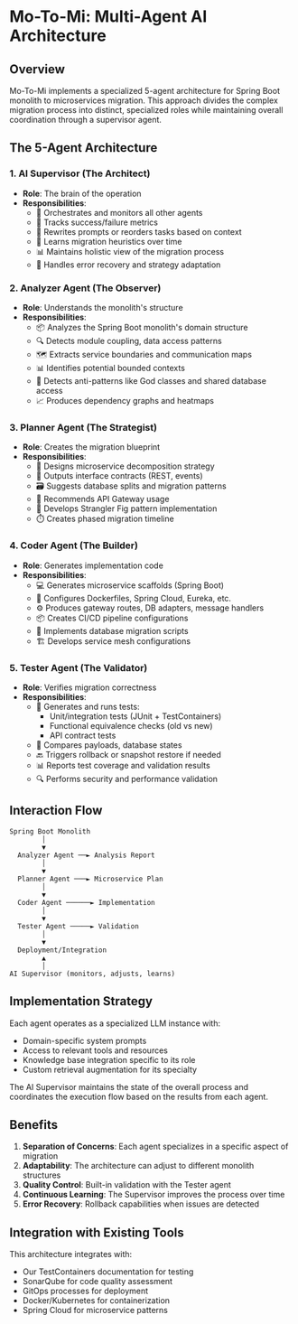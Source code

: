 # Mo-To-Mi: Multi-Agent AI Architecture

## Overview

Mo-To-Mi implements a specialized 5-agent architecture for Spring Boot monolith to microservices migration. This approach divides the complex migration process into distinct, specialized roles while maintaining overall coordination through a supervisor agent.

## The 5-Agent Architecture

### 1. AI Supervisor (The Architect)
- **Role**: The brain of the operation
- **Responsibilities**:
  - 🧠 Orchestrates and monitors all other agents
  - 📖 Tracks success/failure metrics
  - 🔁 Rewrites prompts or reorders tasks based on context
  - 🧠 Learns migration heuristics over time
  - 📊 Maintains holistic view of the migration process
  - 🔄 Handles error recovery and strategy adaptation

### 2. Analyzer Agent (The Observer)
- **Role**: Understands the monolith's structure
- **Responsibilities**:
  - 📦 Analyzes the Spring Boot monolith's domain structure
  - 🔍 Detects module coupling, data access patterns
  - 🗺️ Extracts service boundaries and communication maps
  - 📊 Identifies potential bounded contexts
  - 🔎 Detects anti-patterns like God classes and shared database access
  - 📈 Produces dependency graphs and heatmaps

### 3. Planner Agent (The Strategist)
- **Role**: Creates the migration blueprint
- **Responsibilities**:
  - 🧩 Designs microservice decomposition strategy
  - 📜 Outputs interface contracts (REST, events)
  - 🗃️ Suggests database splits and migration patterns
  - 🔀 Recommends API Gateway usage
  - 📝 Develops Strangler Fig pattern implementation
  - ⏱️ Creates phased migration timeline

### 4. Coder Agent (The Builder)
- **Role**: Generates implementation code
- **Responsibilities**:
  - 💻 Generates microservice scaffolds (Spring Boot)
  - 🔧 Configures Dockerfiles, Spring Cloud, Eureka, etc.
  - ⚙️ Produces gateway routes, DB adapters, message handlers
  - 📦 Creates CI/CD pipeline configurations
  - 🔄 Implements database migration scripts
  - 🏗️ Develops service mesh configurations

### 5. Tester Agent (The Validator)
- **Role**: Verifies migration correctness
- **Responsibilities**:
  - 🧪 Generates and runs tests:
    - Unit/integration tests (JUnit + TestContainers)
    - Functional equivalence checks (old vs new)
    - API contract tests
  - 🧠 Compares payloads, database states
  - 🔙 Triggers rollback or snapshot restore if needed
  - 📊 Reports test coverage and validation results
  - 🔍 Performs security and performance validation

## Interaction Flow

```
Spring Boot Monolith
        │
        ▼
  Analyzer Agent ──► Analysis Report
        │
        ▼
  Planner Agent ───► Microservice Plan
        │
        ▼
  Coder Agent ──────► Implementation
        │
        ▼
  Tester Agent ─────► Validation
        │
        ▼
  Deployment/Integration
        ▲
        │
AI Supervisor (monitors, adjusts, learns)
```

## Implementation Strategy

Each agent operates as a specialized LLM instance with:
- Domain-specific system prompts
- Access to relevant tools and resources
- Knowledge base integration specific to its role
- Custom retrieval augmentation for its specialty

The AI Supervisor maintains the state of the overall process and coordinates the execution flow based on the results from each agent.

## Benefits

1. **Separation of Concerns**: Each agent specializes in a specific aspect of migration
2. **Adaptability**: The architecture can adjust to different monolith structures
3. **Quality Control**: Built-in validation with the Tester agent
4. **Continuous Learning**: The Supervisor improves the process over time
5. **Error Recovery**: Rollback capabilities when issues are detected

## Integration with Existing Tools

This architecture integrates with:
- Our TestContainers documentation for testing
- SonarQube for code quality assessment
- GitOps processes for deployment
- Docker/Kubernetes for containerization
- Spring Cloud for microservice patterns 